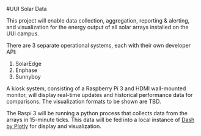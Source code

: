 #UUI Solar Data

This project will enable data collection, aggregation, reporting & alerting, 
and visualization for the energy output of all solar arrays installed on
the UUI campus.

There are 3 separate operational systems, each with their own developer API:
1. SolarEdge
2. Enphase
3. Sunnyboy

A kiosk system, consisting of a Raspberry Pi 3 and HDMI wall-mounted monitor,
will display real-time updates and historical performance data for comparisons.
The visualization formats to be shown are TBD.

The Raspi 3 will be running a python process that collects data from the arrays in 15-minute ticks.
This data will be fed into a local instance of [Dash by Plotly](https://plot.ly/) for display and visualization. 


 